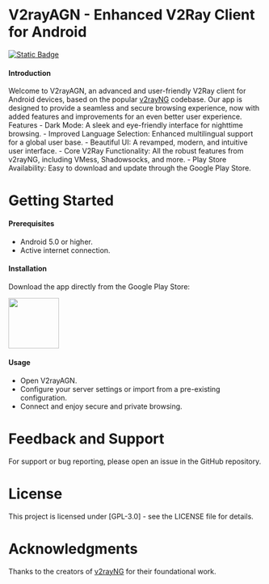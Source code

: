 # V2rayAGN - Enhanced V2Ray Client for Android

<a href="https://t.me/khaledagn"><img alt="Static Badge" src="https://img.shields.io/badge/Telegram-Channel-blue"></a>

#### Introduction

Welcome to V2rayAGN, an advanced and user-friendly V2Ray client for Android devices, based on the popular <a href="[https://t.me/khaledagn](https://github.com/2dust/v2rayNG/)">v2rayNG</a> codebase. Our app is designed to provide a seamless and secure browsing experience, now with added features and improvements for an even better user experience.
Features
    - Dark Mode: A sleek and eye-friendly interface for nighttime browsing.
    - Improved Language Selection: Enhanced multilingual support for a global user base.
    - Beautiful UI: A revamped, modern, and intuitive user interface.
    - Core V2Ray Functionality: All the robust features from v2rayNG, including VMess, Shadowsocks, and more.
    - Play Store Availability: Easy to download and update through the Google Play Store.


# Getting Started

#### Prerequisites

   - Android 5.0 or higher.
   - Active internet connection.

#### Installation

Download the app directly from the Google Play Store:

<p>
<a href="https://play.google.com/store/apps/details?id=com.agn.v2ray"><img src="https://play.google.com/intl/en_us/badges/images/generic/en-play-badge.png" height="100"></a>
</p>

#### Usage 
    
   - Open V2rayAGN.
   - Configure your server settings or import from a pre-existing configuration.
   - Connect and enjoy secure and private browsing.

# Feedback and Support

For support or bug reporting, please open an issue in the GitHub repository.


# License

This project is licensed under [GPL-3.0] - see the LICENSE file for details.


# Acknowledgments

Thanks to the creators of <a href="[https://t.me/khaledagn](https://github.com/2dust/v2rayNG/)">v2rayNG</a> for their foundational work.
